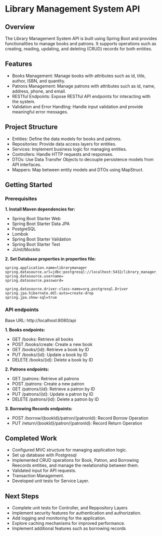 # Library Management System API

## Overview
The Library Management System API is built using Spring Boot and provides functionalities to manage books and patrons. It supports operations such as creating, reading, updating, and deleting (CRUD) records for both entities.

## Features
- Books Management: Manage books with attributes such as id, title, author, ISBN, and quantity.
- Patrons Management: Manage patrons with attributes such as id, name, address, phone, and email.
- RESTful Endpoints: Expose RESTful API endpoints for interacting with the system.
- Validation and Error Handling: Handle input validation and provide meaningful error messages.

## Project Structure
- Entities: Define the data models for books and patrons.
- Repositories: Provide data access layers for entities.
- Services: Implement business logic for managing entities.
- Controllers: Handle HTTP requests and responses.
- DTOs: Use Data Transfer Objects to decouple persistence models from API interfaces.
- Mappers: Map between entity models and DTOs using MapStruct.

## Getting Started
### Prerequisites
**1. Install Maven dependencies for:**
  - Spring Boot Starter Web
  - Spring Boot Starter Data JPA
  - PostgreSQL
  - Lombok
  - Spring Boot Starter Validation
  - Spring Boot Starter Test
  - JUnit/Mockito

**2. Set Database properties in properties file:**
```
spring.application.name=librarymanager
spring.datasource.url=jdbc:postgresql://localhost:5432/library_manager_db
spring.datasource.username=
spring.datasource.password=

spring.datasource.driver-class-name=org.postgresql.Driver
spring.jpa.hibernate.ddl-auto=create-drop
spring.jpa.show-sql=true
```
### API endpoints
Base URL: http://localhost:8080/api

**1. Books endpoints:**
  - GET    /books: Retrieve all books
  - POST   /books/create: Create a new book
  - GET    /books/{id}: Retrieve a book by ID
  - PUT    /books/{id}: Update a book by ID
  - DELETE /books/{id}: Delete a book by ID

**2. Patrons endpoints:**
  - GET    /patrons: Retrieve all patrons
  - POST   /patrons: Create a new patron
  - GET    /patrons/{id}: Retrieve a patron by ID
  - PUT    /patrons/{id}: Update a patron by ID
  - DELETE /patrons/{id}: Delete a patron by ID

**3. Borrowing Records endpoints:**
  - POST /borrow/{bookId}/patron/{patronId}: Record Borrow Operation
  - PUT /return/{bookId}/patron/{patronId}:  Record Return Operation

## Completed Work
- Configured MVC structure for managing application logic.
- Set up database with Postgresql
- Implemented CRUD operations for Book, Patron, and Borrowing Reecords entities, and manage the reelationship between them.
- Validated input for API requests.
- Transaction Management.
- Developed unit tests for Service Layer.

## Next Steps
- Complete unit tests for Controller, and Reppository Layers
- Implement security features for authentication and authorization.
- Add logging and monitoring for the application.
- Explore caching mechanisms for improved performance.
- Implement additional features such as borrowing records
